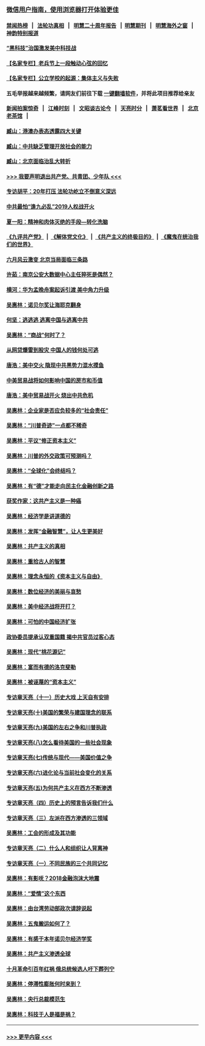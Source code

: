 ### [微信用户指南，使用浏览器打开体验更佳](https://github.com/gfw-breaker/banned-news1/blob/master/indexes/wechat-guide.md?t=0)
#### [禁闻热榜](热点新闻.md?t=0)  &nbsp;&nbsp;|&nbsp;&nbsp; [法轮功真相](https://github.com/gfw-breaker/truth/blob/master/README.md?t=0) &nbsp;&nbsp;|&nbsp;&nbsp; [明慧二十周年报告](https://github.com/gfw-breaker/mh-reports/blob/master/README.md?t=0) &nbsp;&nbsp;|&nbsp;&nbsp;[明慧期刊](https://github.com/gfw-breaker/mh-qikan) &nbsp;&nbsp;|&nbsp;&nbsp; [明慧海外之窗](https://github.com/gfw-breaker/mh-news/blob/master/README.md?t=0) &nbsp;&nbsp;|&nbsp;&nbsp; [神韵特别报道](https://github.com/gfw-breaker/mh-news/blob/master/shenyun.md?t=0)
#### [“黑科技”治国激发美中科技战](../pages/nsc423/n11638056.md?t=02070801) 
#### [【名家专栏】老兵节上一段触动心弦的回忆](../pages/nsc423/n11646016.md?t=02070801) 
#### [【名家专栏】公立学校的起源：集体主义与失败](../pages/nsc423/n11601833.md?t=02070801) 
#### 五毛举报越来越频繁，请网友们前往下载 [一键翻墙软件](https://github.com/gfw-breaker/ssr-accounts)，并将此项目推荐给亲友
#### [新闻拍案惊奇](https://github.com/gfw-breaker/banned-news1/blob/master/pages/link4.md) &nbsp;&nbsp;|&nbsp;&nbsp; [江峰时刻](https://github.com/gfw-breaker/banned-news1/blob/master/pages/link4.md) &nbsp;&nbsp;|&nbsp;&nbsp; [文昭谈古论今](https://github.com/gfw-breaker/banned-news1/blob/master/pages/link4.md) &nbsp;&nbsp;|&nbsp;&nbsp; [天亮时分](https://github.com/gfw-breaker/banned-news1/blob/master/pages/link4.md) &nbsp;&nbsp;|&nbsp;&nbsp; [萧茗看世界](https://github.com/gfw-breaker/banned-news1/blob/master/pages/link4.md) &nbsp;&nbsp;|&nbsp;&nbsp; [北京老茶馆](https://github.com/gfw-breaker/banned-news1/blob/master/pages/link4.md) &nbsp;&nbsp;|&nbsp;&nbsp; 
#### [臧山：港澳办表态透露四大关键](../pages/nsc423/n11421628.md?t=02070801) 
#### [臧山：中共缺乏管理开放社会的能力](../pages/nsc423/n11407457.md?t=02070801) 
#### [臧山：北京面临治乱大转折](../pages/nsc423/n11406895.md?t=02070801) 
#### [>>> 我要声明退出共产党、共青团、少年队 <<<](https://github.com/begood0513/goodnews/blob/master/quit/letter.md) 
#### [专访胡平：20年打压 法轮功屹立不倒意义深远](../pages/nsc423/n11398800.md?t=02070801) 
#### [中共最怕“逢九必乱”2019人权战开火](../pages/nsc423/n11385248.md?t=02070801) 
#### [夏一阳：精神和肉体灭绝的手段—转化洗脑](../pages/nsc423/n11368250.md?t=02070801) 
#### [《九评共产党》](https://github.com/begood0513/9ping.md/blob/master/README.md) &nbsp;|&nbsp; [《解体党文化》](../../../../jtdwh.md/blob/master/README.md)  &nbsp;|&nbsp; [《共产主义的终极目的》](../../../../gczydzjmd.md/blob/master/README.md) &nbsp;|&nbsp; [《魔鬼在统治我们的世界》](../../../../mgztzwmdsj.md/blob/master/README.md) 
#### [六月风云激变 北京当局面临三条路](../pages/nsc423/n11313668.md?t=02070801) 
#### [许茹：南京公安大数据中心主任猝死是偶然？](../pages/nsc423/n11064744.md?t=02070801) 
#### [横河：华为孟晚舟案起诉引渡 美中角力升级](../pages/nsc423/n11027230.md?t=02070801) 
#### [吴惠林：诺贝尔奖让海耶克翻身](../pages/nsc423/n10890049.md?t=02070801) 
#### [何坚：逃逃逃 逃离中国与逃离中共](../pages/nsc423/n10592891.md?t=02070801) 
#### [吴惠林：“商战”何时了？](../pages/nsc423/n10573558.md?t=02070801) 
#### [从网贷爆雷到股灾 中国人的钱何处可逃](../pages/nsc423/n10572800.md?t=02070801) 
#### [唐浩：美中交火 隐现中共黑势力混水摸鱼](../pages/nsc423/n10544040.md?t=02070801) 
#### [中美贸易战将如何影响中国的房市和币值](../pages/nsc423/n10543697.md?t=02070801) 
#### [唐浩：美中贸易战开火 烧出中共危机](../pages/nsc423/n10540126.md?t=02070801) 
#### [吴惠林：企业家是否应负较多的“社会责任”](../pages/nsc423/n10535022.md?t=02070801) 
#### [吴惠林：“川普奇迹”一点都不稀奇](../pages/nsc423/n10512808.md?t=02070801) 
#### [吴惠林：平议“修正资本主义”](../pages/nsc423/n10495724.md?t=02070801) 
#### [吴惠林：川普的外交政策可预测吗？](../pages/nsc423/n10462387.md?t=02070801) 
#### [吴惠林：“全球化”会终结吗？](../pages/nsc423/n10452838.md?t=02070801) 
#### [吴惠林：有“德”才能走向民主化金融创新之路](../pages/nsc423/n10432292.md?t=02070801) 
#### [获奖作家：这共产主义是一种癌](../pages/nsc423/n10431541.md?t=02070801) 
#### [吴惠林：经济学是讲道德的](../pages/nsc423/n10398014.md?t=02070801) 
#### [吴惠林：发挥“金融智慧”，让人生更美好](../pages/nsc423/n10375019.md?t=02070801) 
#### [吴惠林：共产主义的真相](../pages/nsc423/n10351394.md?t=02070801) 
#### [吴惠林：重拾古人的智慧](../pages/nsc423/n10337691.md?t=02070801) 
#### [吴惠林：理念永恒的《资本主义与自由》](../pages/nsc423/n10316274.md?t=02070801) 
#### [吴惠林：数位经济的美丽与哀愁](../pages/nsc423/n10292946.md?t=02070801) 
#### [吴惠林：美中经济战将开打？](../pages/nsc423/n10258825.md?t=02070801) 
#### [吴惠林：可怕的中国经济扩张](../pages/nsc423/n10219147.md?t=02070801) 
#### [政协委员提承认双重国籍 揭中共官员过客心态](../pages/nsc423/n10208809.md?t=02070801) 
#### [吴惠林：现代“桃花源记”](../pages/nsc423/n10185234.md?t=02070801) 
#### [吴惠林：富而有德的洛克斐勒](../pages/nsc423/n10142264.md?t=02070801) 
#### [吴惠林：被诬蔑的“资本主义”](../pages/nsc423/n10124816.md?t=02070801) 
#### [专访章天亮（十一）历史大戏 上天自有安排](../pages/nsc423/n10094905.md?t=02070801) 
#### [专访章天亮(十)美国的繁荣与建国理念的联系](../pages/nsc423/n10094899.md?t=02070801) 
#### [专访章天亮(九)美国的左右之争和川普执政](../pages/nsc423/n10094889.md?t=02070801) 
#### [专访章天亮(八)怎么看待美国的一些社会现象](../pages/nsc423/n10094857.md?t=02070801) 
#### [专访章天亮(七)传统与现代——美国价值之争](../pages/nsc423/n10093140.md?t=02070801) 
#### [专访章天亮(六)进化论与当前社会变化的关系](../pages/nsc423/n10092036.md?t=02070801) 
#### [专访章天亮(五)为何共产主义在西方不断渗透](../pages/nsc423/n10083620.md?t=02070801) 
#### [专访章天亮（四）历史上的预言告诉我们什么](../pages/nsc423/n10083606.md?t=02070801) 
#### [专访章天亮（三）左派在西方渗透的三领域](../pages/nsc423/n10081115.md?t=02070801) 
#### [吴惠林：工会的形成及其功能](../pages/nsc423/n10080633.md?t=02070801) 
#### [专访章天亮（二）什么人和组织让人背离神](../pages/nsc423/n10076637.md?t=02070801) 
#### [专访章天亮（一）不同民族的三个共同记忆](../pages/nsc423/n10074188.md?t=02070801) 
#### [吴惠林：有影呒？2018金融泡沫大地震](../pages/nsc423/n10040534.md?t=02070801) 
#### [吴惠林：“爱情”这个东西](../pages/nsc423/n10019423.md?t=02070801) 
#### [吴惠林：由台湾劳动部政次请辞说起](../pages/nsc423/n9979679.md?t=02070801) 
#### [吴惠林：五鬼搬运如何了？](../pages/nsc423/n9925338.md?t=02070801) 
#### [吴惠林：有感于本年诺贝尔经济学奖](../pages/nsc423/n9871883.md?t=02070801) 
#### [吴惠林：共产主义渗透全球](../pages/nsc423/n9812748.md?t=02070801) 
#### [十月革命引百年红祸 俄总统候选人吁下葬列宁](../pages/nsc423/n9810182.md?t=02070801) 
#### [吴惠林：停滞性膨胀何时来到？](../pages/nsc423/n9764136.md?t=02070801) 
#### [吴惠林：央行总裁模范生](../pages/nsc423/n9728134.md?t=02070801) 
#### [吴惠林：科技于人是福是祸？](../pages/nsc423/n9672982.md?t=02070801) 

----
#### [ >>> 更早内容 <<< ](../indexes/nsc423-earlier.md)
